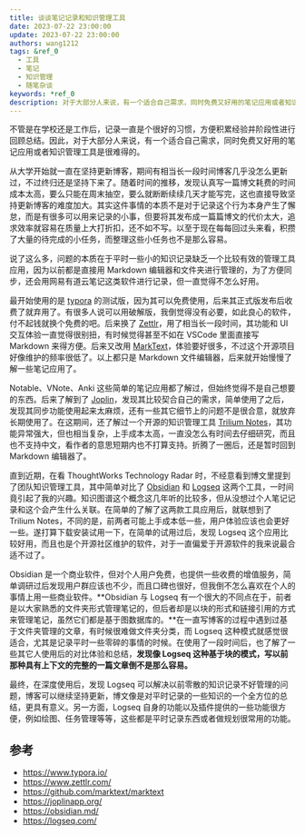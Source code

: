 ```yaml
---
title: 谈谈笔记记录和知识管理工具
date: 2023-07-22 23:00:00
update: 2023-07-22 23:00:00
authors: wang1212
tags: &ref_0
  - 工具
  - 笔记
  - 知识管理
  - 随笔杂谈
keywords: *ref_0
description: 对于大部分人来说，有一个适合自己需求，同时免费又好用的笔记应用或者知识管理工具是很难得的。
---
```



不管是在学校还是工作后，记录一直是个很好的习惯，方便积累经验并阶段性进行回顾总结。因此，对于大部分人来说，有一个适合自己需求，同时免费又好用的笔记应用或者知识管理工具是很难得的。

<!-- truncate -->

从大学开始就一直在坚持更新博客，期间有相当长一段时间博客几乎没怎么更新过，不过终归还是坚持下来了。随着时间的推移，发现认真写一篇博文耗费的时间成本太高，要么只能在周末抽空，要么就断断续续几天才能写完，这也直接导致坚持更新博客的难度加大。其实这件事情的本质不是对于记录这个行为本身产生了懈怠，而是有很多可以用来记录的小事，但要将其发布成一篇篇博文的代价太大，追求效率就容易在质量上大打折扣，还不如不写。以至于现在每每回过头来看，积攒了大量的待完成的小任务，而整理这些小任务也不是那么容易。

说了这么多，问题的本质在于平时一些小的知识记录缺乏一个比较有效的管理工具应用，因为以前都是直接用 Markdown 编辑器和文件夹进行管理的，为了方便同步，还会用网易有道云笔记这类软件进行记录，但一直觉得不怎么好用。

最开始使用的是 [typora](https://www.typora.io/) 的测试版，因为其可以免费使用，后来其正式版发布后收费了就弃用了。有很多人说可以用破解版，我倒觉得没有必要，如此良心的软件，付不起钱就换个免费的吧。后来换了 [Zettlr](https://www.zettlr.com/)，用了相当长一段时间，其功能和 UI 交互体验一直觉得很别扭，有时候觉得甚至不如在 VSCode 里面直接写 Markdown 来得方便。后来又改用 [MarkText](https://github.com/marktext/marktext)，体验要好很多，不过这个开源项目好像维护的频率很低了。以上都只是 Markdown 文件编辑器，后来就开始慢慢了解一些笔记应用了。

Notable、VNote、Anki 这些简单的笔记应用都了解过，但始终觉得不是自己想要的东西。后来了解到了 [Joplin](https://joplinapp.org/)，发现其比较契合自己的需求，简单使用了之后，发现其同步功能使用起来太麻烦，还有一些其它细节上的问题不是很合意，就放弃长期使用了。在这期间，还了解过一个开源的知识管理工具 [Trilium Notes](https://github.com/zadam/trilium)，其功能异常强大，但也相当复杂，上手成本太高，一直没怎么有时间去仔细研究，而且也不支持中文，看作者的意思短期内也不打算支持。折腾了一圈后，还是暂时回到 Markdown 编辑器了。

直到近期，在看 ThoughtWorks Technology Radar 时，不经意看到博文里提到了团队知识管理工具，其中简单对比了 [Obsidian](https://obsidian.md/) 和 [Logseq](https://logseq.com/) 这两个工具，一时间竟引起了我的兴趣。知识图谱这个概念这几年听的比较多，但从没想过个人笔记记录和这个会产生什么关联。在简单的了解了这两款工具应用后，就联想到了 Trilium Notes，不同的是，前两者可能上手成本低一些，用户体验应该也会更好一些。遂打算下载安装试用一下，在简单的试用过后，发现 Logseq 这个应用比较好用，而且也是个开源社区维护的软件，对于一直偏爱于开源软件的我来说最合适不过了。

Obsidian 是一个商业软件，但对个人用户免费，也提供一些收费的增值服务，简单调研过后发现用户群应该也不少，而且口碑也很好，但我倒不怎么喜欢在个人的事情上用一些商业软件。**Obsidian 与 Logseq 有一个很大的不同点在于，前者是以大家熟悉的文件夹形式管理笔记的，但后者却是以块的形式和链接引用的方式来管理笔记，虽然它们都是基于图数据库的。**在一直写博客的过程中遇到过基于文件夹管理的文章，有时候很难做文件夹分类，而 Logseq 这种模式就感觉很适合，尤其是记录平时一些零碎的事情的时候。在使用了一段时间后，也了解了一些其它人使用后的对比体验和总结，**发现像 Logseq 这种基于块的模式，写以前那种具有上下文的完整的一篇文章倒不是那么容易。**

最终，在深度使用后，发现 Logseq 可以解决以前零散的知识记录不好管理的问题，博客可以继续坚持更新，博文像是对平时记录的一些知识的一个全方位的总结，更具有意义。另一方面，Logseq 自身的功能以及插件提供的一些功能很方便，例如绘图、任务管理等等，这些都是平时记录东西或者做规划很常用的功能。

## 参考

- <https://www.typora.io/>
- <https://www.zettlr.com/>
- <https://github.com/marktext/marktext>
- <https://joplinapp.org/>
- <https://obsidian.md/>
- <https://logseq.com/>
